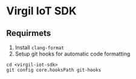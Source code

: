 # Virgil IoT SDK

## Requirmets
1. Install `clang-format`
1. Setup git hooks for automatic code formatting

```
cd <virgil-iot-sdk>
git config core.hooksPath git-hooks
```